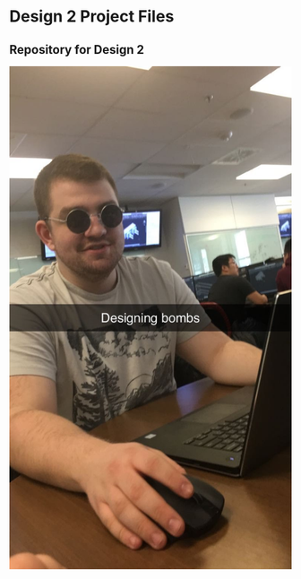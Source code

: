 # Design 2 Project Files
## Repository for Design 2

![Design](https://github.com/BREE490-Engineering-Design/Design-2/blob/main/Memes/Design.JPG)
